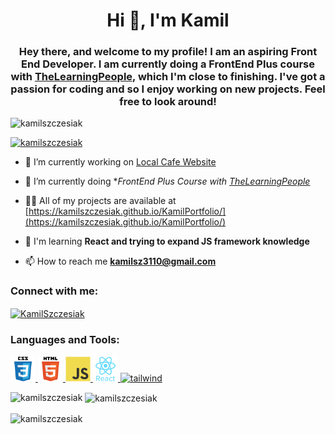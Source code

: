 <h1 align="center">Hi 👋, I'm Kamil</h1>
<h3 align="center">Hey there, and welcome to my profile! I am an aspiring Front End Developer. I am currently doing a FrontEnd Plus course with <a href="https://www.learningpeople.com/uk/courses/front-end-plus/">TheLearningPeople</a>, which I'm close to finishing. I've got a passion for coding and so I enjoy working on new projects. Feel free to look around!</h3>

<p align="left"> <img src="https://komarev.com/ghpvc/?username=kamilszczesiak&label=Profile%20views&color=0e75b6&style=flat" alt="kamilszczesiak" /> </p>

<p align="left"> <a href="https://github.com/ryo-ma/github-profile-trophy"><img src="https://github-profile-trophy.vercel.app/?username=kamilszczesiak" alt="kamilszczesiak" /></a> </p>

- 🔭 I’m currently working on [Local Cafe Website](https://github.com/KamilSzczesiak/Cafe)

- 🌱 I’m currently doing **FrontEnd Plus Course with <a href="https://www.learningpeople.com/uk/become-a-cloud-computing-pro/?utm_term=cloud%20training&utm_medium=cpc&utm_source=google&campaign_id=22123676843&utm_campaign=CLOUDX_3Cloud(CL10)(B)(AllDevices)(2025)&gad_source=1&gclid=Cj0KCQiAy8K8BhCZARIsAKJ8sfSpwOw51VJbc_KeW0cZhRth_ubZDcDTIonjrRvlK9iPsBUnhMVva0gaAqSdEALw_wcB">TheLearningPeople</a>*

- 👨‍💻 All of my projects are available at [https://kamilszczesiak.github.io/KamilPortfolio/](https://kamilszczesiak.github.io/KamilPortfolio/)

- 💬 I'm learning **React and trying to expand JS framework knowledge**

- 📫 How to reach me **kamilsz3110@gmail.com**

<h3 align="left">Connect with me:</h3>
<p align="left">
<a href="https://linkedin.com/in/KamilSzczesiak" target="blank"><img align="center" src="https://raw.githubusercontent.com/rahuldkjain/github-profile-readme-generator/master/src/images/icons/Social/linked-in-alt.svg" alt="KamilSzczesiak" height="30" width="40" /></a>
</p>

<h3 align="left">Languages and Tools:</h3>
<p align="left"> <a href="https://www.w3schools.com/css/" target="_blank" rel="noreferrer"> <img src="https://raw.githubusercontent.com/devicons/devicon/master/icons/css3/css3-original-wordmark.svg" alt="css3" width="40" height="40"/> </a> <a href="https://www.w3.org/html/" target="_blank" rel="noreferrer"> <img src="https://raw.githubusercontent.com/devicons/devicon/master/icons/html5/html5-original-wordmark.svg" alt="html5" width="40" height="40"/> </a> <a href="https://developer.mozilla.org/en-US/docs/Web/JavaScript" target="_blank" rel="noreferrer"> <img src="https://raw.githubusercontent.com/devicons/devicon/master/icons/javascript/javascript-original.svg" alt="javascript" width="40" height="40"/> </a> <a href="https://reactjs.org/" target="_blank" rel="noreferrer"> <img src="https://raw.githubusercontent.com/devicons/devicon/master/icons/react/react-original-wordmark.svg" alt="react" width="40" height="40"/> </a> <a href="https://tailwindcss.com/" target="_blank" rel="noreferrer"> <img src="https://www.vectorlogo.zone/logos/tailwindcss/tailwindcss-icon.svg" alt="tailwind" width="40" height="40"/> </a> </p>

<p><img align="left" src="https://github-readme-stats.vercel.app/api/top-langs?username=kamilszczesiak&show_icons=true&locale=en&layout=compact" alt="kamilszczesiak" /></p>

<p>&nbsp;<img align="center" src="https://github-readme-stats.vercel.app/api?username=kamilszczesiak&show_icons=true&locale=en" alt="kamilszczesiak" /></p>

<p><img align="center" src="https://github-readme-streak-stats.herokuapp.com/?user=kamilszczesiak&" alt="kamilszczesiak" /></p>
